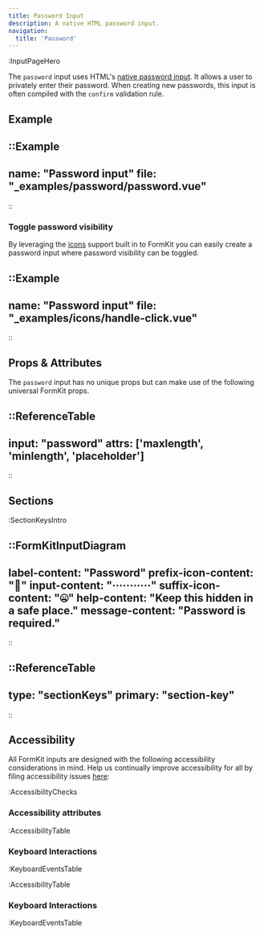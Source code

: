 ```yaml
---
title: Password Input
description: A native HTML password input.
navigation:
  title: 'Password'
---
```


:InputPageHero

The `password` input uses HTML's [native password input](https://developer.mozilla.org/en-US/docs/Web/HTML/Element/input/password). It allows a user to privately enter their password. When creating new passwords, this input is often compiled with the `confirm` validation rule.

## Example

::Example
---
name: "Password input"
file: "_examples/password/password.vue"
---
::

### Toggle password visibility

By leveraging the [icons](/essentials/icons) support built in to FormKit you can easily create a password input where password visibility can be toggled. 

::Example
---
name: "Password input"
file: "_examples/icons/handle-click.vue"
---
::

## Props & Attributes

The `password` input has no unique props but can make use of the following universal FormKit props.

::ReferenceTable
---
input: "password" 
attrs: ['maxlength', 'minlength', 'placeholder']
---
::


## Sections

:SectionKeysIntro

::FormKitInputDiagram
---
label-content: "Password"
prefix-icon-content: "🤫"
input-content: "···········"
suffix-icon-content: "🤐"
help-content: "Keep this hidden in a safe place."
message-content: "Password is required."
---
::

::ReferenceTable
---
type: "sectionKeys"
primary: "section-key"
---
::

## Accessibility

All FormKit inputs are designed with the following accessibility considerations in mind. Help us continually improve accessibility for all by filing accessibility issues [here](https://github.com/formkit/formkit/issues/new?assignees=&labels=%F0%9F%90%9B+bug-report%2C%E2%9B%91+Needs+triage&projects=&template=bug-report.yml): 

:AccessibilityChecks

### Accessibility attributes

:AccessibilityTable

### Keyboard Interactions

:KeyboardEventsTable

:AccessibilityTable

### Keyboard Interactions

:KeyboardEventsTable